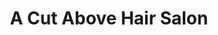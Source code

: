 ---
title: "A Cut Above Hair Salon"
url: /staten-island/a-cut-above-hair-salon/
shop: hairdresser
---